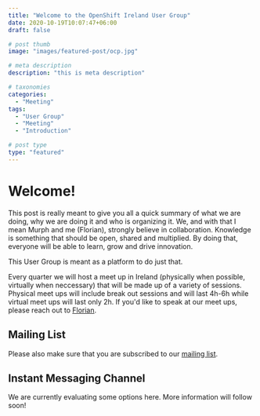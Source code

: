 ```yaml
---
title: "Welcome to the OpenShift Ireland User Group"
date: 2020-10-19T10:07:47+06:00
draft: false

# post thumb
image: "images/featured-post/ocp.jpg"

# meta description
description: "this is meta description"

# taxonomies
categories:
  - "Meeting"
tags:
  - "User Group"
  - "Meeting"
  - "Introduction"

# post type
type: "featured"
---
```


# Welcome!
This post is really meant to give you all a quick summary of what we are doing, why we are doing it and who is organizing it.
We, and with that I mean Murph and me (Florian), strongly believe in collaboration. Knowledge is something that should be open, shared and multiplied. By doing that, everyone will be able to learn, grow and drive innovation. 

This User Group is meant as a platform to do just that.

Every quarter we will host a meet up in Ireland (physically when possible, virtually when neccessary) that will be made up of a variety of sessions. Physical meet ups will include break out sessions and will last 4h-6h while virtual meet ups will last only 2h. If you'd like to speak at our meet ups, please reach out to [Florian](mailto:fmoss@redhat.com).

## Mailing List
Please also make sure that you are subscribed to our [mailing list](https://www.redhat.com/mailman/listinfo/openshift-ireland). 

## Instant Messaging Channel
We are currently evaluating some options here. More information will follow soon!

